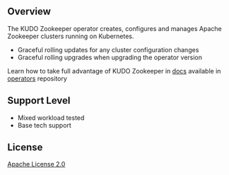 ## Overview
The KUDO Zookeeper operator creates, configures and manages Apache Zookeeper clusters running on Kubernetes.

- Graceful rolling updates for any cluster configuration changes
- Graceful rolling upgrades when upgrading the operator version

Learn how to take full advantage of KUDO Zookeeper in [docs](https://github.com/kudobuilder/operators/tree/master/repository/zookeeper) available in [operators](https://github.com/kudobuilder/operators) repository

## Support Level
- Mixed workload tested
- Base tech support

## License
[Apache License 2.0](https://github.com/kudobuilder/operators/blob/master/LICENSE)
